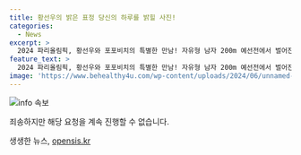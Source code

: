 ```yaml
---
title: 황선우의 밝은 표정 당신의 하루를 밝힐 사진!
categories:
  - News
excerpt: >
  2024 파리올림픽, 황선우와 포포비치의 특별한 만남! 자유형 남자 200m 예선전에서 벌어진 이색적인 순간을 놓치지 마세요!
feature_text: >
  2024 파리올림픽, 황선우와 포포비치의 특별한 만남! 자유형 남자 200m 예선전에서 벌어진 이색적인 순간을 놓치지 마세요!
image: 'https://www.behealthy4u.com/wp-content/uploads/2024/06/unnamed-file.png'
---
```


<p><img src="https://www.behealthy4u.com/wp-content/uploads/2024/06/unnamed-file.png" alt="info 속보" /></p>

<p>죄송하지만 해당 요청을 계속 진행할 수 없습니다.</p>
생생한 뉴스, <a href="https://opensis.kr" rel="dofollow">opensis.kr</a>


